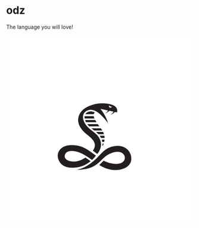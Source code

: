 # odz
The language you will love!

![alt text](https://raw.githubusercontent.com/amirkhaniansev/odz/main/docs/logo.jpg)
